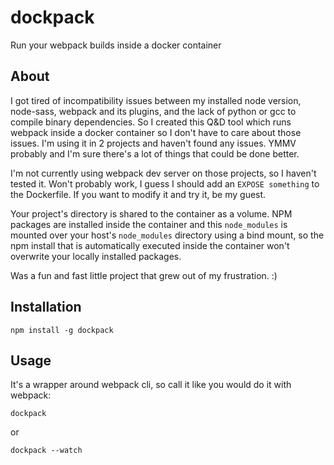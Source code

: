 # dockpack

Run your webpack builds inside a docker container

## About

I got tired of incompatibility issues between my installed node version, node-sass, webpack and its plugins, and the lack of python or gcc to compile binary dependencies. So I created this Q&D tool which runs webpack inside a docker container so I don't have to care about those issues. I'm using it in 2 projects and haven't found any issues. YMMV probably and I'm sure there's a lot of things that could be done better.

I'm not currently using webpack dev server on those projects, so I haven't tested it. Won't probably work, I guess I should add an `EXPOSE something` to the Dockerfile. If you want to modify it and try it, be my guest.

Your project's directory is shared to the container as a volume. NPM packages are installed inside the container and this `node_modules` is mounted over your host's `node_modules` directory using a bind mount, so the npm install that is automatically executed inside the container won't overwrite your locally installed packages.

Was a fun and fast little project that grew out of my frustration. :)

## Installation

```
npm install -g dockpack
```

## Usage

It's a wrapper around webpack cli, so call it like you would do it with webpack:

```
dockpack
```

or

```
dockpack --watch
```
